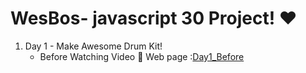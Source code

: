 # WesBos- javascript 30 Project! ❤️

1. Day 1 - Make Awesome Drum Kit!
   - Before Watching Video 
     🌟 Web page          :<a href="http://hy6219.github.io/javascript30/day1/Before/drumKit.html" title="drumKit">Day1_Before</a>
